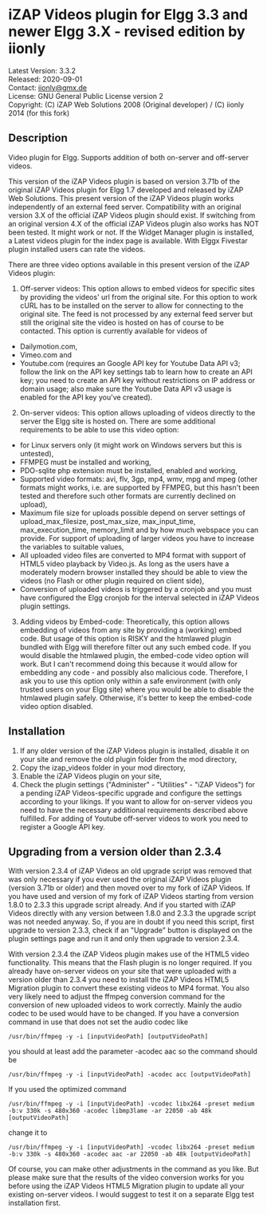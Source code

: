 iZAP Videos plugin for Elgg 3.3 and newer Elgg 3.X - revised edition by iionly
==============================================================================

Latest Version: 3.3.2  
Released: 2020-09-01  
Contact: iionly@gmx.de  
License: GNU General Public License version 2  
Copyright: (C) iZAP Web Solutions 2008 (Original developer) / (C) iionly 2014 (for this fork)


Description
-----------

Video plugin for Elgg. Supports addition of both on-server and off-server videos.

This version of the iZAP Videos plugin is based on version 3.71b of the original iZAP Videos plugin for Elgg 1.7 developed and released by iZAP Web Solutions. This present version of the iZAP Videos plugin works independently of an external feed server. Compatibility with an original version 3.X of the official iZAP Videos plugin should exist. If switching from an original version 4.X of the official iZAP Videos plugin also works has NOT been tested. It might work or not. If the Widget Manager plugin is installed, a Latest videos plugin for the index page is available. With Elggx Fivestar plugin installed users can rate the videos.


There are three video options available in this present version of the iZAP Videos plugin:

1. Off-server videos: This option allows to embed videos for specific sites by providing the videos' url from the original site. For this option to work cURL has to be installed on the server to allow for connecting to the original site. The feed is not processed by any external feed server but still the original site the video is hosted on has of course to be contacted. This option is currently available for videos of
  - Dailymotion.com,
  - Vimeo.com and
  - Youtube.com (requires an Google API key for Youtube Data API v3; follow the link on the API key settings tab to learn how to create an API key; you need to create an API key without restrictions on IP address or domain usage; also make sure the Youtube Data API v3 usage is enabled for the API key you've created).

2. On-server videos: This option allows uploading of videos directly to the server the Elgg site is hosted on. There are some additional requirements to be able to use this video option:
  - for Linux servers only (it might work on Windows servers but this is untested),
  - FFMPEG must be installed and working,
  - PDO-sqlite php extension must be installed, enabled and working,
  - Supported video formats: avi, flv, 3gp, mp4, wmv, mpg and mpeg (other formats might works, i.e. are supported by FFMPEG, but this hasn't been tested and therefore such other formats are currently declined on upload),
  - Maximum file size for uploads possible depend on server settings of upload_max_filesize, post_max_size, max_input_time, max_execution_time, memory_limit and by how much webspace you can provide. For support of uploading of larger videos you have to increase the variables to suitable values,
  - All uploaded video files are converted to MP4 format with support of HTML5 video playback by Video.js. As long as the users have a moderately modern browser installed they should be able to view the videos (no Flash or other plugin required on client side),
  - Conversion of uploaded videos is triggered by a cronjob and you must have configured the Elgg cronjob for the interval selected in iZAP Videos plugin settings.

3. Adding videos by Embed-code: Theoretically, this option allows embedding of videos from any site by providing a (working) embed code. But usage of this option is RISKY and the htmlawed plugin bundled with Elgg will therefore filter out any such embed code. If you would disable the htmlawed plugin, the embed-code video option will work. But I can't recommend doing this because it would allow for embedding any code - and possibly also malicious code. Therefore, I ask you to use this option only within a safe environment (with only trusted users on your Elgg site) where you would be able to disable the htmlawed plugin safely. Otherwise, it's better to keep the embed-code video option disabled.


Installation
------------

1. If any older version of the iZAP Videos plugin is installed, disable it on your site and remove the old plugin folder from the mod directory,
2. Copy the izap_videos folder in your mod directory,
3. Enable the iZAP Videos plugin on your site,
4. Check the plugin settings ("Administer" - "Utilities" - "iZAP Videos") for a pending iZAP Videos-specific upgrade and configure the settings according to your likings. If you want to allow for on-server videos you need to have the necessary additional requirements described above fulfilled. For adding of Youtube off-server videos to work you need to register a Google API key.


Upgrading from a version older than 2.3.4
-----------------------------------------

With version 2.3.4 of iZAP Videos an old upgrade script was removed that was only necessary if you ever used the original iZAP Videos plugin (version 3.71b or older) and then moved over to my fork of iZAP Videos. If you have used and version of my fork of iZAP Videos starting from version 1.8.0 to 2.3.3 this upgrade script already. And if you started with iZAP Videos directly with any version between 1.8.0 and 2.3.3 the upgrade script was not needed anyway. So, if you are in doubt if you need this script, first upgrade to version 2.3.3, check if an "Upgrade" button is displayed on the plugin settings page and run it and only then upgrade to version 2.3.4.

With version 2.3.4 the iZAP Videos plugin makes use of the HTML5 video functionality. This means that the Flash plugin is no longer required. If you already have on-server videos on your site that were uploaded with a version older than 2.3.4 you need to install the iZAP Videos HTML5 Migration plugin to convert these existing videos to MP4 format. You also very likely need to adjust the ffmpeg conversion command for the conversion of new uploaded videos to work correctly. Mainly the audio codec to be used would have to be changed. If you have a conversion command in use that does not set the audio codec like
```
/usr/bin/ffmpeg -y -i [inputVideoPath] [outputVideoPath]
```
you should at least add the parameter -acodec aac so the command should be
```
/usr/bin/ffmpeg -y -i [inputVideoPath] -acodec acc [outputVideoPath]
```
If you used the optimized command 
```
/usr/bin/ffmpeg -y -i [inputVideoPath] -vcodec libx264 -preset medium -b:v 330k -s 480x360 -acodec libmp3lame -ar 22050 -ab 48k [outputVideoPath] 
```
change it to
```
/usr/bin/ffmpeg -y -i [inputVideoPath] -vcodec libx264 -preset medium -b:v 330k -s 480x360 -acodec aac -ar 22050 -ab 48k [outputVideoPath]
```
Of course, you can make other adjustments in the command as you like. But please make sure that the results of the video conversion works for you before using the iZAP Videos HTML5 Migration plugin to update all your existing on-server videos. I would suggest to test it on a separate Elgg test installation first.
